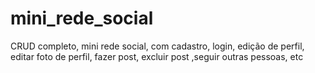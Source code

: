 # mini_rede_social
CRUD completo, mini rede social, com cadastro, login, edição de perfil, editar foto de perfil, fazer post, excluir post ,seguir outras pessoas, etc

